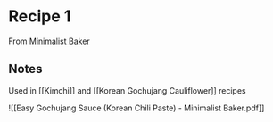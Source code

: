 # Recipe 1

From [Minimalist Baker](https://minimalistbaker.com/easy-gochujang-sauce-korean-chili-paste/)

## Notes

Used in [[Kimchi]] and [[Korean Gochujang Cauliflower]] recipes

![[Easy Gochujang Sauce (Korean Chili Paste) - Minimalist Baker.pdf]]